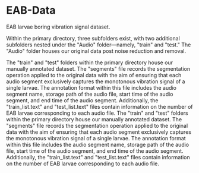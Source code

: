 # EAB-Data
EAB larvae boring vibration signal dataset.

Within the primary directory, three subfolders exist, with two additional subfolders nested under the "Audio" folder—namely, "train" and "test." The "Audio" folder houses our original data post noise reduction and removal.

The "train" and "test" folders within the primary directory house our manually annotated dataset. The "segments" file records the segmentation operation applied to the original data with the aim of ensuring that each audio segment exclusively captures the monotonous vibration signal of a single larvae. The annotation format within this file includes the audio segment name, storage path of the audio file, start time of the audio segment, and end time of the audio segment. Additionally, the "train_list.text" and "test_list.text" files contain information on the number of EAB larvae corresponding to each audio file.
The "train" and "test" folders within the primary directory house our manually annotated dataset. The "segments" file records the segmentation operation applied to the original data with the aim of ensuring that each audio segment exclusively captures the monotonous vibration signal of a single larvae. The annotation format within this file includes the audio segment name, storage path of the audio file, start time of the audio segment, and end time of the audio segment. Additionally, the "train_list.text" and "test_list.text" files contain information on the number of EAB larvae corresponding to each audio file.
